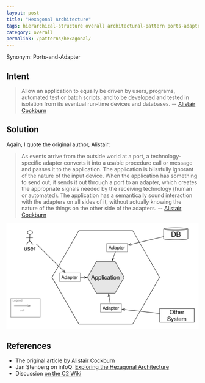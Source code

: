 ```yaml
---
layout: post
title: "Hexagonal Architecture"
tags: hierarchical-structure overall architectural-pattern ports-adapter
category: overall
permalink: /patterns/hexagonal/
---
```

Synonym: Ports-and-Adapter

## Intent

> Allow an application to equally be driven by users, programs, automated test or batch scripts, and to be developed and tested in isolation from its eventual run-time devices and databases.
  -- [Alistair Cockburn](http://alistair.cockburn.us/Hexagonal+architecture)


## Solution

Again, I quote the original author, Alistair:

> As events arrive from the outside world at a port, a technology-specific adapter converts it into a usable procedure call or message and passes it to the application. The application is blissfully ignorant of the nature of the input device. When the application has something to send out, it sends it out through a port to an adapter, which creates the appropriate signals needed by the receiving technology (human or automated). The application has a semantically sound interaction with the adapters on all sides of it, without actually knowing the nature of the things on the other side of the adapters.
  -- [Alistair Cockburn](http://alistair.cockburn.us/Hexagonal+architecture)

![](/images/patterns/hexagonal.svg)


## References

* The original article by [Alistair Cockburn](http://alistair.cockburn.us/Hexagonal+architecture)
* Jan Stenberg on infoQ: [Exploring the Hexagonal Architecture](https://www.infoq.com/news/2014/10/exploring-hexagonal-architecture)
* Discussion [on the C2 Wiki](http://wiki.c2.com/?HexagonalArchitecture)
